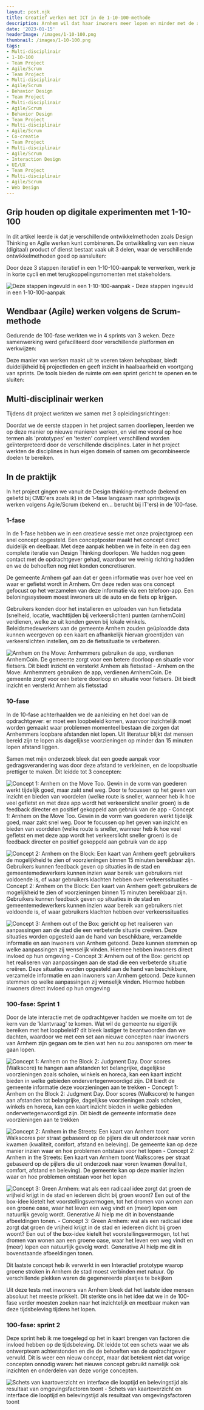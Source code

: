```yaml
---
layout: post.njk
title: Creatief werken met ICT in de 1-10-100-methode
description: Arnhem wil dat haar inwoners meer lopen en minder met de auto gaan. In een multi-disciplinair team combineerde ik in een 1-10-100-opzet het Design Thinking en Agile samenwerken. Ontdek hoe verschillende disciplines samen werkten om innovatieve concepten te ontwikkelen.
date: '2023-01-15'
headerImage: /images/1-10-100.png
thumbnail: /images/1-10-100.png
tags:
- Multi-disciplinair
- 1-10-100
- Team Project
- Agile/Scrum
- Team Project
- Multi-disciplinair
- Agile/Scrum
- Behavior Design
- Team Project
- Multi-disciplinair
- Agile/Scrum
- Behavior Design
- Team Project
- Multi-disciplinair
- Agile/Scrum
- Co-creatie
- Team Project
- Multi-disciplinair
- Agile/Scrum
- Interaction Design
- UI/UX
- Team Project
- Multi-disciplinair
- Agile/Scrum
- Web Design
---
```


## Grip houden op digitale experimenten met 1-10-100

In
				dit artikel
				leerde ik dat je verschillende ontwikkelmethoden zoals Design Thinking en Agile werken kunt combineren. De ontwikkeling van een nieuw (digitaal) product of dienst bestaat vaak uit 3 delen, waar de verschillende ontwikkelmethoden goed op aansluiten:

Door deze 3 stappen iteratief in een 1-10-100-aanpak te verwerken, werk je in korte cycli en met terugkoppelingsmomenten met stakeholders.

![Deze stappen ingevuld in een 1-10-100-aanpak - Deze stappen ingevuld in een 1-10-100-aanpak](/images/1-10-100.png)

## Wendbaar (Agile) werken volgens de Scrum-methode

Gedurende de 100-fase werkten we in 4 sprints van 3 weken. Deze samenwerking werd gefaciliteerd door verschillende platformen en werkwijzen:

Deze manier van werken maakt uit te voeren taken behapbaar, biedt duidelijkheid bij projectleden en geeft inzicht in haalbaarheid en voortgang van sprints. De tools bieden de ruimte om een sprint gericht te openen en te sluiten:

## Multi-disciplinair werken

Tijdens dit project werkten we samen met 3 opleidingsrichtingen:

Doordat we de eerste stappen in het project samen doorliepen, leerden we op deze manier op nieuwe manieren werken, en viel me vooral op hoe termen als 'prototypes' en 'testen' compleet verschillend worden geïnterpreteerd door de verschillende disciplines. Later in het project werkten de disciplines in hun eigen domein of samen om gecombineerde doelen te bereiken.

## In de praktijk

In het project gingen we vanuit de Design thinking-methode (bekend en geliefd bij CMD'ers zoals ik) in de 1-fase langzaam naar sprintsgewijs werken volgens Agile/Scrum (bekend en... berucht bij IT'ers) in de 100-fase.

### 1-fase

In de 1-fase hebben we in een creatieve sessie met onze projectgroep een snel concept opgesteld. Een conceptposter maakt het concept direct duidelijk en deelbaar. Met deze aanpak hebben we in feite in een dag een complete iteratie van Design Thinking doorlopen. We hadden nog geen contact met de opdrachtgever gehad, waardoor we weinig richting hadden en we de behoeften nog niet konden concretiseren.

De gemeente Arnhem gaf aan dat er geen informatie was over hoe veel en waar er gefietst wordt in Arnhem. Om deze reden was ons concept gefocust op het verzamelen van deze informatie via een telefoon-app. Een beloningssysteem moest inwoners uit de auto en de fiets op krijgen.

Gebruikers konden door het installeren en uploaden van hun fietsdata (snelheid, locatie, wachttijden bij verkeerslichten) punten (arnhemCoin) verdienen, welke ze uit konden geven bij lokale winkels. Beleidsmedewerkers van de gemeente Arnhem zouden geüploadde data kunnen weergeven op een kaart en afhankelijk hiervan groentijden van verkeerslichten instellen, om zo de fietssituatie te verbeteren.

![Arnhem on the Move: Arnhemmers gebruiken de app, verdienen ArnhemCoin. De gemeente zorgt voor een betere doorloop en situatie voor fietsers. Dit biedt inzicht en versterkt Arnhem als fietsstad - Arnhem on the Move: Arnhemmers gebruiken de app, verdienen ArnhemCoin. De gemeente zorgt voor een betere doorloop en situatie voor fietsers. Dit biedt inzicht en versterkt Arnhem als fietsstad](/images/ArnhemOnTheMove_V1.0.jpeg)

### 10-fase

In de 10-fase achterhaalden we de aanleiding en het doel van de opdrachtgever: er moet een loopbeleid komen, waarvoor inzichtelijk moet worden gemaakt waar problemen momenteel bestaan die zorgen dat Arnhemmers loopbare afstanden niet lopen. Uit literatuur blijkt dat mensen bereid zijn te lopen als dagelijkse voorzieningen op minder dan 15 minuten lopen afstand liggen.

Samen met mijn onderzoek bleek dat een goede aanpak voor gedragsverandering was door deze afstand te verkleinen, en de loopsituatie prettiger te maken. Dit leidde tot 3 concepten:

![Concept 1: Arnhem on the Move Too. Gewin in de vorm van goederen werkt tijdelijk goed, maar zakt snel weg. Door te focussen op het geven van inzicht en bieden van voordelen (welke route is sneller, wanneer heb ik hoe veel gefietst en met deze app wordt het verkeerslicht sneller groen) is de feedback directer en positief gekoppeld aan gebruik van de app - Concept 1: Arnhem on the Move Too. Gewin in de vorm van goederen werkt tijdelijk goed, maar zakt snel weg. Door te focussen op het geven van inzicht en bieden van voordelen (welke route is sneller, wanneer heb ik hoe veel gefietst en met deze app wordt het verkeerslicht sneller groen) is de feedback directer en positief gekoppeld aan gebruik van de app](/images/ArnhemOnTheMove_V2.0.png)

![Concept 2: Arnhem on the Block: Een kaart van Arnhem geeft gebruikers de mogelijkheid te zien of voorzieningen binnen 15 minuten bereikbaar zijn. Gebruikers kunnen feedback geven op situaties in de stad en gemeentemedewerkers kunnen inzien waar bereik van gebruikers niet voldoende is, of waar gebruikers klachten hebben over verkeerssituaties - Concept 2: Arnhem on the Block: Een kaart van Arnhem geeft gebruikers de mogelijkheid te zien of voorzieningen binnen 15 minuten bereikbaar zijn. Gebruikers kunnen feedback geven op situaties in de stad en gemeentemedewerkers kunnen inzien waar bereik van gebruikers niet voldoende is, of waar gebruikers klachten hebben over verkeerssituaties](/images/DennisUlijn_BTH-10-Concept2-MockUp_V1.2.png)

![Concept 3: Arnhem out of the Box: gericht op het realiseren van aanpassingen aan de stad die een verbeterde situatie creëren. Deze situaties worden opgesteld aan de hand van beschikbare, verzamelde informatie en aan inwoners van Arnhem getoond. Deze kunnen stemmen op welke aanpassingen zij wenselijk vinden. Hiermee hebben inwoners direct invloed op hun omgeving - Concept 3: Arnhem out of the Box: gericht op het realiseren van aanpassingen aan de stad die een verbeterde situatie creëren. Deze situaties worden opgesteld aan de hand van beschikbare, verzamelde informatie en aan inwoners van Arnhem getoond. Deze kunnen stemmen op welke aanpassingen zij wenselijk vinden. Hiermee hebben inwoners direct invloed op hun omgeving](/images/ArnhemOutOfTheBox_V1.0.png)

### 100-fase: Sprint 1

Door de late interactie met de opdrachtgever hadden we moeite om tot de kern van de 'klantvraag' te komen. Wat wil de gemeente nu eigenlijk bereiken met het loopbeleid? dit bleek lastiger te beantwoorden dan we dachten, waardoor we met een set aan nieuwe concepten naar inwoners van Arnhem zijn gegaan om te zien wat hen nu zou aansporen om meer te gaan lopen.

![Concept 1: Arnhem on the Block 2: Judgment Day. Door scores (Walkscore) te hangen aan afstanden tot belangrijke, dagelijkse voorzieningen zoals scholen, winkels en horeca, kan een kaart inzicht bieden in welke gebieden ondervertegenwoordigd zijn. Dit biedt de gemeente informatie deze voorzieningen aan te trekken - Concept 1: Arnhem on the Block 2: Judgment Day. Door scores (Walkscore) te hangen aan afstanden tot belangrijke, dagelijkse voorzieningen zoals scholen, winkels en horeca, kan een kaart inzicht bieden in welke gebieden ondervertegenwoordigd zijn. Dit biedt de gemeente informatie deze voorzieningen aan te trekken](/images/ArnhemOnTheBlock_V2.0.png)

![Concept 2: Arnhem in the Streets: Een kaart van Arnhem toont Walkscores per straat gebaseerd op de pijlers die uit onderzoek naar voren kwamen (kwaliteit, comfort, afstand en beleving). De gemeente kan op deze manier inzien waar en hoe problemen ontstaan voor het lopen - Concept 2: Arnhem in the Streets: Een kaart van Arnhem toont Walkscores per straat gebaseerd op de pijlers die uit onderzoek naar voren kwamen (kwaliteit, comfort, afstand en beleving). De gemeente kan op deze manier inzien waar en hoe problemen ontstaan voor het lopen](/images/ArnhemInTheStreets_V1.0.png)

![Concept 3: Green Arnhem: wat als een radicaal idee zorgt dat groen de vrijheid krijgt in de stad en iedereen dicht bij groen woont? Een out of the box-idee kietelt het voorstellingsvermogen, tot het dromen van wonen aan een groene oase, waar het leven een weg vindt en (meer) lopen een natuurlijk gevolg wordt. Generative AI hielp me dit in bovenstaande afbeeldingen tonen. - Concept 3: Green Arnhem: wat als een radicaal idee zorgt dat groen de vrijheid krijgt in de stad en iedereen dicht bij groen woont? Een out of the box-idee kietelt het voorstellingsvermogen, tot het dromen van wonen aan een groene oase, waar het leven een weg vindt en (meer) lopen een natuurlijk gevolg wordt. Generative AI hielp me dit in bovenstaande afbeeldingen tonen.](/images/GreenArnhem_V1.0.png)

Dit laatste concept heb ik verwerkt in een Interactief prototype waarop groene stroken in Arnhem de stad moest verbinden met natuur. Op verschillende plekken waren de gegenereerde plaatjes te bekijken

Uit deze tests met inwoners van Arnhem bleek dat het laatste idee mensen absoluut het meeste prikkelt. Dit sterkte ons in het idee dat we in de 100-fase verder moesten zoeken naar het inzichtelijk en meetbaar maken van deze tijdsbeleving tijdens het lopen.

### 100-fase: sprint 2

Deze sprint heb ik me toegelegd op het in kaart brengen van factoren die invloed hebben op de tijdsbeleving. Dit leidde tot een schets waar we als ontwerpteam achterstonden en die de behoeften van de opdrachtgever vervuld. Dit is weer een nieuw concept, maar dat betekent niet dat vorige concepten onnodig waren: het nieuwe concept gebruikt namelijk ook inzichten en onderdelen van deze vorige concepten.

![Schets van kaartoverzicht en interface die looptijd en belevingstijd als resultaat van omgevingsfactoren toont - Schets van kaartoverzicht en interface die looptijd en belevingstijd als resultaat van omgevingsfactoren toont](/images/sprint2-schets-0.png)



